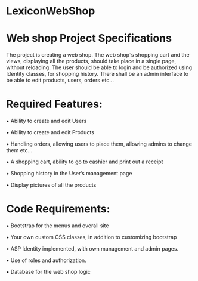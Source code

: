 # LexiconWebShop 
# Web shop Project Specifications
The project is creating a web shop. The web shop´s shopping cart and the views, displaying all the products, should take place in a single page, without reloading.
The user should be able to login and be authorized using Identity classes, for shopping history. There shall be an admin interface to be able to edit products, users, orders etc...

# Required Features:
• Ability to create and edit Users

• Ability to create and edit Products

• Handling orders, allowing users to place them, allowing admins to change them etc…

• A shopping cart, ability to go to cashier and print out a receipt

• Shopping history in the User’s management page

• Display pictures of all the products

# Code Requirements:
• Bootstrap for the menus and overall site

• Your own custom CSS classes, in addition to customizing bootstrap

• ASP Identity implemented, with own management and admin pages.

• Use of roles and authorization.

• Database for the web shop logic
